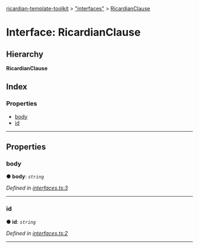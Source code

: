 [ricardian-template-toolkit](../README.md) > ["interfaces"](../modules/_interfaces_.md) > [RicardianClause](../interfaces/_interfaces_.ricardianclause.md)

# Interface: RicardianClause

## Hierarchy

**RicardianClause**

## Index

### Properties

* [body](_interfaces_.ricardianclause.md#body)
* [id](_interfaces_.ricardianclause.md#id)

---

## Properties

<a id="body"></a>

###  body

**● body**: *`string`*

*Defined in [interfaces.ts:3](https://github.com/EOSIO/ricardian-template-toolkit/blob/40d686c/src/interfaces.ts#L3)*

___
<a id="id"></a>

###  id

**● id**: *`string`*

*Defined in [interfaces.ts:2](https://github.com/EOSIO/ricardian-template-toolkit/blob/40d686c/src/interfaces.ts#L2)*

___

